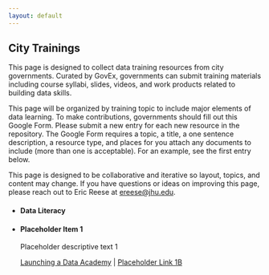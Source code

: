 ```yaml
---
layout: default
---
```


## <span class="glyphicon glyphicon-user"></span> City Trainings
This page is designed to collect data training resources from city governments. Curated by GovEx, governments can submit training materials including course syllabi, slides, videos, and work products related to building data skills. 

This page will be organized by training topic to include major elements of data learning. To make contributions, governments should fill out this Google Form. Please submit a new entry for each new resource in the repository. The Google Form requires a topic, a title, a one sentence description, a resource type, and places for you attach any documents to include (more than one is acceptable). For an example, see the first entry below.

This page is designed to be collaborative and iterative so layout, topics, and content may change. If you have questions or ideas on improving this page, please reach out to Eric Reese at <a href="mailto:ereese@jhu.edu">ereese@jhu.edu</a>.

<ul class="list-group">
  <li class="list-group-item">
    <h4>Data Literacy</h4>
  </li>
  <li class="list-group-item">
    <h4>Placeholder Item 1</h4>
    <p>Placeholder descriptive text 1</p>
      <a href="https://govex.github.io/courses/PNW Regional_Final.pdf" target="_blank">Launching a Data Academy</a> |
      <a href="#">Placeholder Link 1B</a>
  </li>
</ul>
